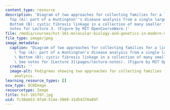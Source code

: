 ```yaml
---
content_type: resource
description: 'Diagram of two approaches for collecting families for a linkage analysis.
  Top (A): part of a Huntington''s disease analysis from a single large pedigree.
  Bottom (B): cystic fibrosis linkage in a collection of many smaller families.  See
  notes for Lecture 3. (Figure by MIT OpenCourseWare.)'
file: /media/courses/hst-161-molecular-biology-and-genetics-in-modern-medicine-fall-2007/fc30eb5397a9514e396931d54370a89f_hst-161f07.jpg
file_type: image/jpeg
image_metadata:
  caption: "Diagram of two approaches for collecting families for a linkage analysis.\
    \ Top (A): part of a Huntington's disease analysis from a single large pedigree.\
    \ Bottom (B): cystic fibrosis linkage in a collection of many smaller families.\_\
    \ See notes for [Lecture 3](pages/lecture-notes). (Figure by MIT OpenCourseWare.)"
  credit: ''
  image-alt: Pedigrees showing two approaches for collecting families for linkage
    analysis.
learning_resource_types: []
ocw_type: OCWImage
resourcetype: Image
title: hst-161f07.jpg
uid: fc30eb53-97a9-514e-3969-31d54370a89f
---
```

